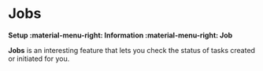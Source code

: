 # Jobs
**Setup :material-menu-right: Information :material-menu-right: Job**

**Jobs** is an interesting feature that lets you check the status of tasks created or initiated for you. 
  
<!--stackedit_data:
eyJoaXN0b3J5IjpbMTQ1NDY1NTEzOCwtOTg3MTkxODUyXX0=
-->